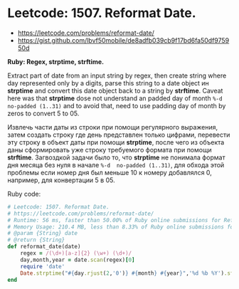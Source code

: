 # Leetcode: 1507. Reformat Date. 

- https://leetcode.com/problems/reformat-date/
- https://gist.github.com/lbvf50mobile/de8adfb039cb9f17bd6fa50df975950d

**Ruby: Regex, strptime, strftime.**

Extract part of date from an input string by regex, then create string where day represented only by a digits, parse this string to a date object ин **strptime** and convert this date object back to a string by **strftime**. Caveat here was that **strptime** dose not understand an padded day of month `%-d  no-padded (1..31)` and to avoid that, need to use padding day of month by zeros to convert 5 to 05.

Извлечь части даты из строки при помощи регулярного выражения, затем создать строку где день представлен только цифрами, перевести эту строку в объект даты при помощи **strptime**, после чего из объекта даны сформировать уже строку требуемого формата при помощи **strftime**.  Загвоздкой задачи было то, что **strptime** не понимала формат дня месяца без нуля в начале `%-d  no-padded (1..31)`, для обхода этой проблемы если номер дня был меньше 10 к номеру добавлялся 0, например, для конвертации 5 в 05.

Ruby code:
```Ruby
# Leetcode: 1507. Reformat Date.
# https://leetcode.com/problems/reformat-date/
# Runtime: 56 ms, faster than 50.00% of Ruby online submissions for Reformat Date.
# Memory Usage: 210.4 MB, less than 8.33% of Ruby online submissions for Reformat Date.
# @param {String} date
# @return {String}
def reformat_date(date)
    regex = /(\d+)[a-z]{2} (\w+) (\d+)/
    day,month,year = date.scan(regex)[0]
    require 'date'
    Date.strptime("#{day.rjust(2,'0')} #{month} #{year}",'%d %b %Y').strftime("%Y-%m-%d")
end
```